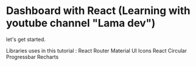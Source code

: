 # Dashboard with React (Learning with youtube channel "Lama dev")  
let's get started.

Libraries uses in this tutorial :
React Router
Material UI Icons
React Circular Progressbar
Recharts